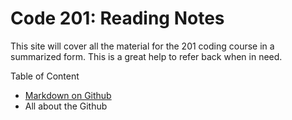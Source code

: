 # Code 201: Reading Notes

This site will cover all the material for the 201 coding course in a summarized form. This is a great help to refer back when in need.

Table of Content

- [Markdown on Github](https://ayahariri.github.io/201readingnote/Markdown)
- All about the Github
